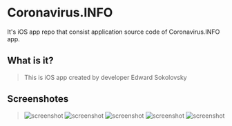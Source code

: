 # Coronavirus.INFO
It's iOS app repo that consist application source code of Coronavirus.INFO app.
## What is it?
> This is iOS app created by developer Edward Sokolovsky
## Screenshotes
> ![screenshot](https://github.com/EdwardSokolovsky/Coronavirus.INFO/blob/master/screenshotes/s1.PNG)
> ![screenshot](https://github.com/EdwardSokolovsky/Coronavirus.INFO/blob/master/screenshotes/s2.PNG)
> ![screenshot](https://github.com/EdwardSokolovsky/Coronavirus.INFO/blob/master/screenshotes/s3.PNG)
> ![screenshot](https://github.com/EdwardSokolovsky/Coronavirus.INFO/blob/master/screenshotes/s4.PNG)
> ![screenshot](https://github.com/EdwardSokolovsky/Coronavirus.INFO/blob/master/screenshotes/s5.PNG)
